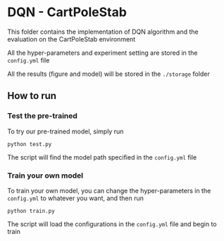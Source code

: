 # DQN - CartPoleStab

This folder contains the implementation of DQN algorithm and the evaluation on the CartPoleStab environment

All the hyper-parameters and experiment setting are stored in the ```config.yml``` file

All the results (figure and model) will be stored in the ```./storage``` folder

## How to run

### Test the pre-trained

To try our pre-trained model, simply run

```angularjs
python test.py
```

The script will find the model path specified in the ```config.yml``` file
 
### Train your own model

To train your own model, you can change the hyper-parameters in the ```config.yml``` to whatever you want,
and then run

```angularjs
python train.py
```

The script will load the configurations in the ```config.yml``` file and begin to train

